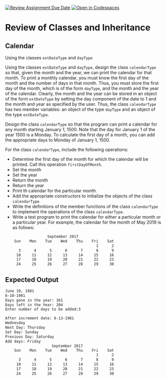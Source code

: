 [![Review Assignment Due Date](https://classroom.github.com/assets/deadline-readme-button-24ddc0f5d75046c5622901739e7c5dd533143b0c8e959d652212380cedb1ea36.svg)](https://classroom.github.com/a/dW9YLKlQ)
[![Open in Codespaces](https://classroom.github.com/assets/launch-codespace-7f7980b617ed060a017424585567c406b6ee15c891e84e1186181d67ecf80aa0.svg)](https://classroom.github.com/open-in-codespaces?assignment_repo_id=14152275)
# Review of Classes and Inheritance

## Calendar

Using the classes `extDateType` and `dayType`

Using the classes `extDateType` and `dayType`, design the
class `calendarType` so that, given the month and the year, we can print the calendar for that month. To print a
monthly calendar, you must know the first day of the month and the number of days in that month. Thus, you must store the first day of the month, which is of the form `dayType`, and the month and the year of the calendar. Clearly, the month and the year can be stored in an object of the form `extDateType` by setting the day component of the date to 1 and the month and year as specified by the user. Thus, the class `calendarType` has two member variables: an object of the type `dayType` and an object of the type `extDateType`.

Design the class `calendarType` so that the program can print a calendar for any month starting January 1, 1500. Note
that the day for January 1 of the year 1500 is a Monday. To calculate the first day of a month, you can add the appropriate days to Monday of January 1, 1500.

For the class `calendarType`, include the following operations:

- Determine the first day of the month for which the calendar will be printed. Call this operation `firstDayOfMonth`.
- Set the month
- Set the year
- Return the month
- Return the year
- Print th calendar for the particular month.
- Add the appropriate constructors to initialize the objects of the class `calendarType`.
- Write the definitions of the member functions of the class `calendarType` to implement the operations of the class
  `calendarType`.
- Write a test program to print the calendar for either a particular month or a particular year. For example, the
  calendar for the month of May 2019 is as follows:

```txt
                   September 2017
    Sun    Mon    Tue    Wed    Thu    Fri    Sat
                                         1      2
      3      4      5      6      7      8      9
     10     11     12     13     14     15     16
     17     18     19     20     21     22     23
     24     25     26     27     28     29     30
```

## Expected Output

```txt
June 10, 1981
6-10-1981
Days gone in the year: 161
Days left in the Year: 204
Enter number of days to be added:3

After increment date: 6-13-1981
Wednesday
Next Day: Thursday
Set Day: Sunday
Previous Day: Saturday
Add days: Friday
                     September 2017
    Sun    Mon    Tue    Wed    Thu    Fri    Sat
                                         1      2
      3      4      5      6      7      8      9
     10     11     12     13     14     15     16
     17     18     19     20     21     22     23
     24     25     26     27     28     29     30
```
